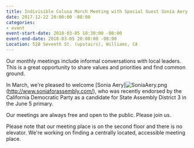 ```yaml
---
title: Indivisible Colusa March Meeting with Special Guest Sonia Aery
date: 2017-12-22 20:00:00 -08:00
categories:
- event
event-start-date: 2018-03-05 18:30:00 -08:00
event-end-date: 2018-03-05 20:00:00 -08:00
Location: 528 Seventh St. (upstairs), Williams, CA
---
```


Our monthly meetings include informal conversations with local leaders. This is a great opportunity to share values and priorities and find common ground. 

In March, we're pleased to welcome [Sonia Aery]![SoniaAery.png](/uploads/SoniaAery.png)(http://www.soniaforassembly.com/), who was recently endorsed by the California Democratic Party as a candidate for State Assembly District 3 in the June 5 primary. 

Our meetings are always free and open to the public. Please join us.

Please note that our meeting place is on the second floor and there is no elevator. We're working on finding a centrally located, accessible meeting place.